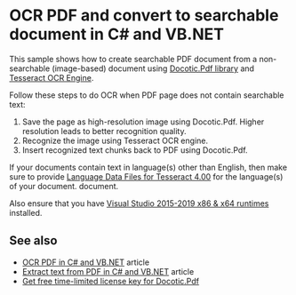 # OCR PDF and convert to searchable document in C# and VB.NET
This sample shows how to create searchable PDF document from a non-searchable (image-based) document using [Docotic.Pdf library](https://bitmiracle.com/pdf-library/) and [Tesseract OCR Engine](https://github.com/charlesw/tesseract).

Follow these steps to do OCR when PDF page does not contain searchable text:
1. Save the page as high-resolution image using Docotic.Pdf. Higher resolution leads to better recognition quality.
2. Recognize the image using Tesseract OCR engine. 
3. Insert recognized text chunks back to PDF using Docotic.Pdf.

If your documents contain text in language(s) other than English, then make sure to provide [Language Data Files for Tesseract 4.00](https://github.com/tesseract-ocr/tessdata/tree/4.0.0) for the language(s) of your document. document.

Also ensure that you have [Visual Studio 2015-2019 x86 & x64 runtimes](https://support.microsoft.com/en-us/help/2977003/the-latest-supported-visual-c-downloads) installed.

## See also
* [OCR PDF in C# and VB.NET](https://bitmiracle.com/blog/ocr-pdf-in-net) article
* [Extract text from PDF in C# and VB.NET](https://bitmiracle.com/blog/extract-text-from-pdf-in-net) article
* [Get free time-limited license key for Docotic.Pdf](https://bitmiracle.com/pdf-library/download-pdf-library.aspx)